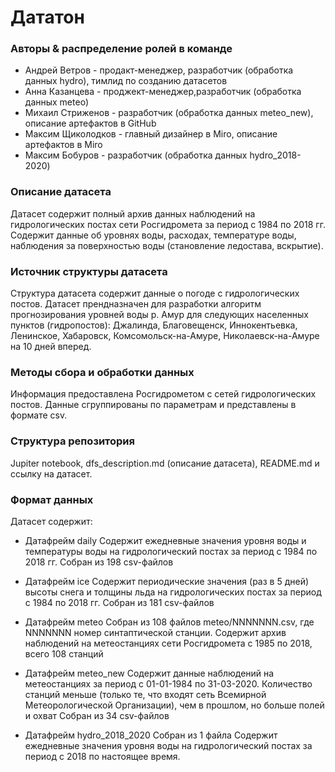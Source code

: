 # Дататон

### Авторы & распределение ролей в команде
- Андрей Ветров - продакт-менеджер, разработчик (обработка данных hydro), тимлид по созданию датасетов
- Анна Казанцева - проджект-менеджер,разработчик (обработка данных meteo)
- Михаил Стриженов - разработчик (обработка данных meteo_new), описание артефактов в GitHub
- Максим Щиколодков - главный дизайнер в Miro, описание артефактов в Miro
- Максим Бобуров - разработчик (обработка данных hydro_2018-2020)

### Описание датасета
Датасет содержит полный архив данных наблюдений на гидрологических постах сети Росгидромета за период с 1984 по 2018 гг. Содержит данные об уровнях воды, расходах, температуре воды, наблюдения за поверхностью воды (становление ледостава, вскрытие).

### Источник структуры датасета
Структура датасета содержит данные о погоде с гидрологических постов. Датасет прендназначен для разработки алгоритм прогнозирования уровней воды р. Амур для следующих населенных пунктов (гидропостов): Джалинда, Благовещенск, Иннокентьевка, Ленинское, Хабаровск, Комсомольск-на-Амуре, Николаевск-на-Амуре на 10 дней вперед.

### Методы сбора и обработки данных
Информация предоставлена Росгидрометом с сетей гидрологических постов. Данные сгруппированы по параметрам и представлены в формате csv.

### Структура репозитория
Jupiter notebook, dfs_description.md (описание датасета), README.md и ссылку на датасет.

### Формат данных
Датасет содержит: 
- Датафрейм daily
Содержит ежедневные значения уровня воды и температуры воды на гидрологический постах за период с 1984 по 2018 гг.
Cобран из 198 csv-файлов

- Датафрейм ice
Содержит периодические значения (раз в 5 дней) высоты снега и толщины льда на гидрологических постах за период с 1984 по 2018 гг.
Cобран из 181 csv-файлов

- Датафрейм meteo
Cобран из 108 файлов meteo/NNNNNNN.csv, где NNNNNNN номер синтаптической станции. Cодержит архив наблюдений на метеостанциях сети Росгидромета с 1985 по 2018, всего 108 станций

- Датафрейм meteo_new
Содержит данные наблюдений на метеостанциях за период с 01-01-1984 по 31-03-2020. Количество станций меньше (только те, что входят сеть Всемирной Метеорологической Организации), чем в прошлом, но больше полей и охват Cобран из 34 csv-файлов

- Датафрейм hydro_2018_2020
Cобран из 1 файла Содержит ежедневные значения уровня воды на гидрологический постах за период с 2018 по настоящее время.
